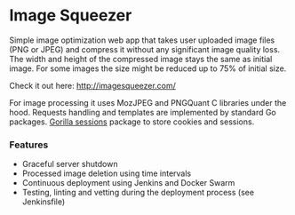 # Image Squeezer
Simple image optimization web app that takes user uploaded image files (PNG or JPEG) 
and compress it without any significant image quality loss. 
The width and height of the compressed image stays the same as initial image.
For some images the size might be reduced up to 75% of initial size.

Check it out here: http://imagesqueezer.com/

For image processing it uses MozJPEG and PNGQuant C libraries under the hood.
Requests handling and templates are implemented by standard Go packages.
[Gorilla sessions](https://github.com/gorilla/sessions) package to store cookies and sessions.

### Features
* Graceful server shutdown
* Processed image deletion using time intervals
* Continuous deployment using Jenkins and Docker Swarm
* Testing, linting and vetting during the deployment process (see Jenkinsfile)